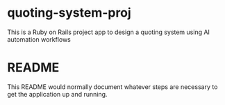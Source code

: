 # quoting-system-proj
This is a Ruby on Rails project app to design a quoting system using AI automation workflows

# README

This README would normally document whatever steps are necessary to get the
application up and running.
